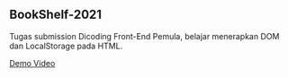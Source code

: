## BookShelf-2021
Tugas submission Dicoding Front-End Pemula, belajar menerapkan DOM dan LocalStorage pada HTML.

[Demo Video](https://drive.google.com/file/d/1Og2BHOlW5_zmKctnPTqKGpFygviHhmRT/view?usp=sharing)
